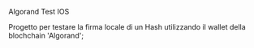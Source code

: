 Algorand Test IOS

Progetto per testare la firma locale di un Hash utilizzando il wallet della blochchain 'Algorand';
